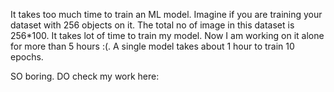 It takes too much time to train an ML model. Imagine if you are training your dataset with
256 objects on it. The total no of image in this dataset is 256*100. It takes lot of time
to train my model. Now I am  working on it alone for more than 5 hours :(. A single model
takes about 1 hour to train 10 epochs.

SO boring. DO check my work here:

